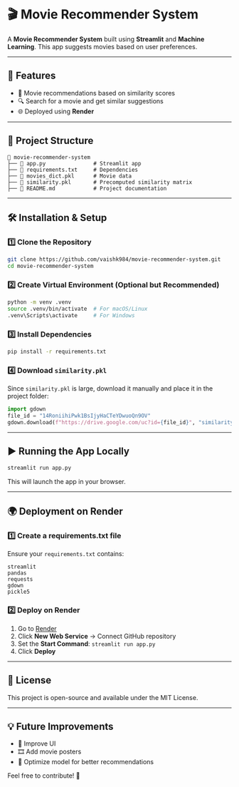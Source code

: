 # 🎬 Movie Recommender System

A **Movie Recommender System** built using **Streamlit** and **Machine Learning**. This app suggests movies based on user preferences.

---

## 🚀 Features
- 📌 Movie recommendations based on similarity scores
- 🔍 Search for a movie and get similar suggestions
- 🌐 Deployed using **Render**

---

## 📂 Project Structure
```
📁 movie-recommender-system
├── 📄 app.py               # Streamlit app
├── 📄 requirements.txt     # Dependencies
├── 📄 movies_dict.pkl      # Movie data
├── 📄 similarity.pkl       # Precomputed similarity matrix
├── 📄 README.md            # Project documentation
```

---

## 🛠 Installation & Setup
### 1️⃣ Clone the Repository
```sh
git clone https://github.com/vaishk984/movie-recommender-system.git
cd movie-recommender-system
```

### 2️⃣ Create Virtual Environment (Optional but Recommended)
```sh
python -m venv .venv
source .venv/bin/activate  # For macOS/Linux
.venv\Scripts\activate     # For Windows
```

### 3️⃣ Install Dependencies
```sh
pip install -r requirements.txt
```

### 4️⃣ Download `similarity.pkl`
Since `similarity.pkl` is large, download it manually and place it in the project folder:

```python
import gdown
file_id = "14RoniihiPwk1BsIjyHaCTeYDwuoQn9OV"
gdown.download(f"https://drive.google.com/uc?id={file_id}", "similarity.pkl", quiet=False)
```

---

## ▶️ Running the App Locally
```sh
streamlit run app.py
```

This will launch the app in your browser.

---

## 🌍 Deployment on Render
### 1️⃣ Create a **requirements.txt** file
Ensure your `requirements.txt` contains:
```
streamlit
pandas
requests
gdown
pickle5
```

### 2️⃣ Deploy on Render
1. Go to [Render](https://render.com/)
2. Click **New Web Service** → Connect GitHub repository
3. Set the **Start Command**: `streamlit run app.py`
4. Click **Deploy**

---

## 📜 License
This project is open-source and available under the MIT License.

---

## 💡 Future Improvements
- 🎨 Improve UI
- 🎞️ Add movie posters
- 🚀 Optimize model for better recommendations

Feel free to contribute! 🎉

